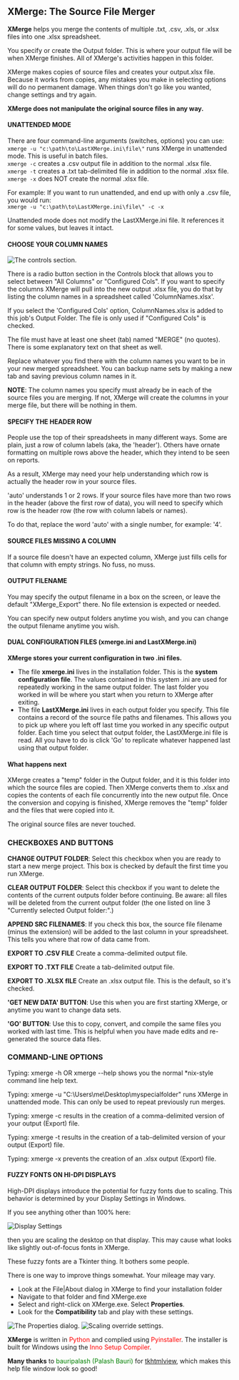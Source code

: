 ## XMerge: The Source File Merger

**XMerge** helps you merge the contents of multiple .txt, .csv, .xls, or .xlsx files into one .xlsx spreadsheet.

You specify or create the Output folder.  This is where your output file will be when XMerge finishes.  All of XMerge's activities happen in this folder.

XMerge makes copies of source files and creates your output.xlsx file.  Because it works from copies, any mistakes you make in selecting options will do no permanent damage.  When things don't go like you wanted, change settings and try again.

**XMerge does not manipulate the original source files in any way.**

#### UNATTENDED MODE

There are four command-line arguments (switches, options) you can use:  
`xmerge -u "c:\path\to\LastXMerge.ini\file\"` runs XMerge in unattended mode. This is useful in batch files.  
`xmerge -c` creates a .csv output file in addition to the normal .xlsx file.  
`xmerge -t` creates a .txt tab-delimited file in addition to the normal .xlsx file.  
`xmerge -x` does NOT create the normal .xlsx file.  

For example: If you want to run unattended, and end up with only a .csv file, you would run:  
`xmerge -u "c:\path\to\LastXMerge.ini\file\" -c -x`

Unattended mode does not modify the LastXMerge.ini file. It references it for some values, but leaves it intact.

#### CHOOSE YOUR COLUMN NAMES

![The controls section.](.\\img\\controls.png)

There is a radio button section in the Controls block that allows you to select between "All Columns" or "Configured Cols".  If you want to specify the columns XMerge will pull into the new output .xlsx file, you do that by listing the column names in a spreadsheet called 'ColumnNames.xlsx'.

If you select the 'Configured Cols' option, ColumnNames.xlsx is added to this job's Output Folder.  The file is only used if "Configured Cols" is checked.

The  file must have at least one sheet (tab) named "MERGE" (no quotes).  There is some explanatory text on that sheet as well.

Replace whatever you find there with the column names you want to be in your new merged spreadsheet.  You can backup name sets by making a new tab and saving previous column names in it.

**NOTE**: The column names you specify must already be in each of the source files you are merging.  If not, XMerge will create the columns in your merge file, but there will be nothing in them.

#### SPECIFY THE HEADER ROW

People use the top of their spreadsheets in many different ways.  Some are plain, just a row of column labels (aka, the 'header'). Others have ornate formatting on multiple rows above the header, which they intend to be seen on reports.

As a result, XMerge may need your help understanding which row is actually the header row in your source files.  

'auto' understands 1 or 2 rows.  If your source files have more than two rows in the header (above the first row of data), you will need to specify which row is the header row (the row with column labels or names).

To do that, replace the word 'auto' with a single number, for example: '4'.

#### SOURCE FILES MISSING A COLUMN

If a source file doesn't have an expected column, XMerge just fills cells for that column with empty strings.  No fuss, no muss.

#### OUTPUT FILENAME

You may specify the output filename in a box on the screen, or leave the default "XMerge_Export" there.
No file extension is expected or needed.

You can specify new output folders anytime you wish, and you can change the output filename anytime you wish.

#### DUAL CONFIGURATION FILES (xmerge.ini and LastXMerge.ini)

**XMerge stores your current configuration in two .ini files.**

- The file **xmerge.ini** lives in the installation folder.  This is the **system configuration file**. The values contained in this system .ini are used for repeatedly working in the same output folder. The last folder you worked in will be where you start when you return to XMerge after exiting.
- The file **LastXMerge.ini** lives in each output folder you specify.  This file contains a record of the source file paths and filenames.  This allows you to pick up where you left off last time you worked in any specific output folder.  Each time you select that output folder, the LastXMerge.ini file is read.  All you have to do is click 'Go' to replicate whatever happened last using that output folder.

#### What happens next

XMerge creates a "temp" folder in the Output folder, and it is this folder into which the source files are copied.  Then XMerge converts them to .xlsx and copies the contents of each file concurrently into the new output file.  Once the conversion and copying is finished, XMerge removes the "temp" folder and the files that were copied into it.

The original source files are never touched.

### CHECKBOXES AND BUTTONS

**CHANGE OUTPUT FOLDER**:  Select this checkbox when you are ready to start a new merge project.  This box is checked by default the first time you run XMerge.

**CLEAR OUTPUT FOLDER**:  Select this checkbox if you want to delete the contents of the current outputs folder before continuing.  Be aware: all files will be deleted from the current output folder (the one listed on line 3 "Currently selected Output folder:".)

**APPEND SRC FILENAMES**: If you check this box, the source file filename (minus the extension) will be added to the last column in your spreadsheet.  This tells you where that row of data came from.

**EXPORT TO .CSV FILE** Create a comma-delimited output file.

**EXPORT TO .TXT FILE** Create a tab-delimited output file.

**EXPORT TO .XLSX fILE** Create an .xlsx output file. This is the default, so it's checked.

**'GET NEW DATA' BUTTON**:  Use this when you are first starting XMerge, or anytime you want to change data sets.

**'GO' BUTTON**: Use this to copy, convert, and compile the same files you worked with last time.  This is helpful when you have made edits and re-generated the source data files.

### COMMAND-LINE OPTIONS

Typing: xmerge -h  OR  xmerge --help shows you the normal *nix-style command line help text.

Typing: xmerge -u "C:\Users\me\Desktop\myspecialfolder\" runs XMerge in unattended mode.  This can only be used to repeat previously run merges.

Typing: xmerge -c results in the creation of a comma-delimited version of your output (Export) file.

Typing: xmerge -t results in the creation of a tab-delimited version of your output (Export) file.

Typing: xmerge -x prevents the creation of an .xlsx output (Export) file.

#### FUZZY FONTS ON HI-DPI DISPLAYS

High-DPI displays introduce the potential for fuzzy fonts due to scaling.  This behavior is determined by your Display Settings in Windows.

If you see anything other than 100% here:

![Display Settings](.\\img\\hi-dpi-3.png)

then you are scaling the desktop on that display.  This may cause what looks like slightly out-of-focus fonts in XMerge.

These fuzzy fonts are a Tkinter thing.  It bothers some people.  

There is one way to improve things somewhat.  Your mileage may vary.

- Look at the File|About dialog in XMerge to find your installation folder
- Navigate to that folder and find XMerge.exe
- Select and right-click on XMerge.exe.  Select **Properties**.
- Look for the **Compatibility** tab and play with these settings.

![The Properties dialog.](.\\img\\hi-dpi-1.png)
![Scaling override settings.](.\\img\\hi-dpi-2.png)

**XMerge** is written in <span style="color:red;">Python</span> and complied using <span style="color:red;">Pyinstaller</span>.  The installer is built for Windows using the <span style="color:red;">Inno Setup Compiler</span>.

**Many thanks** to <span style="color:green;">bauripalash (Palash Bauri)</span> for [tkhtmlview](https://github.com/bauripalash/tkhtmlview), which makes this help file window look so good!
